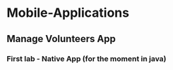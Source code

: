 # Mobile-Applications

## Manage Volunteers App

### First lab - Native App (for the moment in java)
